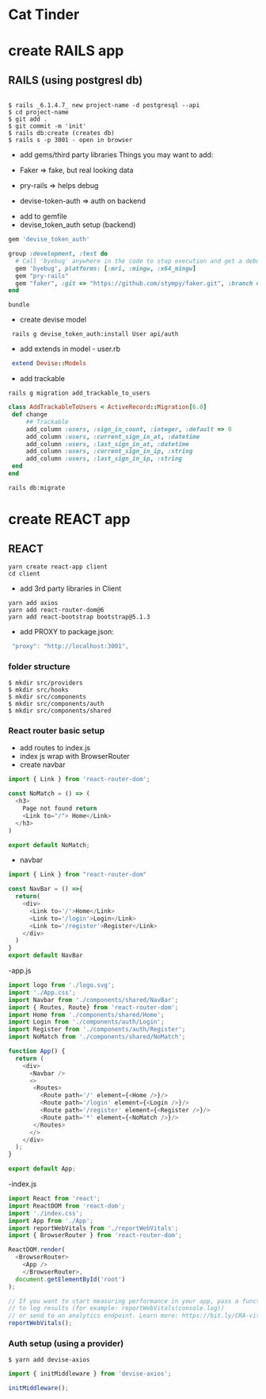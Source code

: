 # Cat Tinder


# create RAILS app
## RAILS (using postgresl db)
```

$ rails _6.1.4.7_ new project-name -d postgresql --api
$ cd project-name
$ git add .
$ git commit -m 'init'
$ rails db:create (creates db)
$ rails s -p 3001 - open in browser
```

- add gems/third party libraries
Things you may want to add:

* Faker => fake, but real looking data

* pry-rails => helps debug

* devise-token-auth => auth on backend


- add to gemfile 
 -  devise_token_auth setup (backend)

```ruby
gem 'devise_token_auth'

group :development, :test do
  # Call 'byebug' anywhere in the code to stop execution and get a debugger console
  gem 'byebug', platforms: [:mri, :mingw, :x64_mingw]
  gem "pry-rails"
  gem "faker", :git => "https://github.com/stympy/faker.git", :branch => "master"
end
```
```
bundle
```
- create devise model
```
 rails g devise_token_auth:install User api/auth
```




- add extends in model - user.rb
```ruby
 extend Devise::Models
 ```
 

- add trackable 
```
rails g migration add_trackable_to_users
```
 ```ruby
 class AddTrackableToUsers < ActiveRecord::Migration[6.0]
  def change
      ## Trackable
      add_column :users, :sign_in_count, :integer, :default => 0
      add_column :users, :current_sign_in_at, :datetime
      add_column :users, :last_sign_in_at, :datetime
      add_column :users, :current_sign_in_ip, :string
      add_column :users, :last_sign_in_ip, :string
  end
end
```
```
rails db:migrate
```
 
 # create REACT app
## REACT


```
yarn create react-app client
cd client
```


- add 3rd party libraries in Client
```
yarn add axios
yarn add react-router-dom@6
yarn add react-bootstrap bootstrap@5.1.3
```

- add PROXY to package.json:
```javascript
 "proxy": "http://localhost:3001",
```

### folder structure
```
$ mkdir src/providers
$ mkdir src/hooks
$ mkdir src/components
$ mkdir src/components/auth
$ mkdir src/components/shared
```
### React router basic setup
- add routes to index.js
- index js wrap with BrowserRouter
- create navbar



```javascript
import { Link } from 'react-router-dom';

const NoMatch = () => (
  <h3>
    Page not found return
    <Link to="/"> Home</Link>
  </h3>
)

export default NoMatch;
```

- navbar
```javascript
import { Link } from "react-router-dom"

const NavBar = () =>{
  return(
    <div>
      <Link to='/'>Home</Link>
      <Link to='/login'>Login</Link>
      <Link to='/register'>Register</Link>
    </div>
  )
}
export default NavBar
```

-app.js
```javascript
import logo from './logo.svg';
import './App.css';
import Navbar from './components/shared/NavBar';
import { Routes, Route} from 'react-router-dom';
import Home from './components/shared/Home';
import Login from './components/auth/Login';
import Register from './components/auth/Register';
import NoMatch from './components/shared/NoMatch';

function App() {
  return (
    <div>
      <Navbar />
      <>
       <Routes>
         <Route path='/' element={<Home />}/>
         <Route path='/login' element={<Login />}/>
         <Route path='/register' element={<Register />}/>
         <Route path='*' element={<NoMatch />}/>
       </Routes>
      </>
    </div>
  );
}

export default App;
```

-index.js
```javascript
import React from 'react';
import ReactDOM from 'react-dom';
import './index.css';
import App from './App';
import reportWebVitals from './reportWebVitals';
import { BrowserRouter } from 'react-router-dom';

ReactDOM.render(
  <BrowserRouter>
    <App />
    </BrowserRouter>,
  document.getElementById('root')
);

// If you want to start measuring performance in your app, pass a function
// to log results (for example: reportWebVitals(console.log))
// or send to an analytics endpoint. Learn more: https://bit.ly/CRA-vitals
reportWebVitals();
```

### Auth setup (using a provider)
```
$ yarn add devise-axios
```
```javascript
import { initMiddleware } from 'devise-axios';

initMiddleware();
```